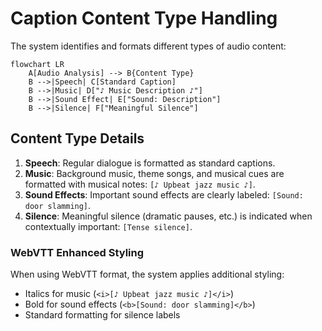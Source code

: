 # Caption Content Type Handling

The system identifies and formats different types of audio content:

```mermaid
flowchart LR
    A[Audio Analysis] --> B{Content Type}
    B -->|Speech| C[Standard Caption]
    B -->|Music| D["♪ Music Description ♪"]
    B -->|Sound Effect| E["Sound: Description"]
    B -->|Silence| F["Meaningful Silence"]
```

## Content Type Details

1. **Speech**: Regular dialogue is formatted as standard captions.
2. **Music**: Background music, theme songs, and musical cues are formatted with musical notes: `[♪ Upbeat jazz music ♪]`.
3. **Sound Effects**: Important sound effects are clearly labeled: `[Sound: door slamming]`.
4. **Silence**: Meaningful silence (dramatic pauses, etc.) is indicated when contextually important: `[Tense silence]`.

### WebVTT Enhanced Styling

When using WebVTT format, the system applies additional styling:
- Italics for music (`<i>[♪ Upbeat jazz music ♪]</i>`)
- Bold for sound effects (`<b>[Sound: door slamming]</b>`)
- Standard formatting for silence labels
